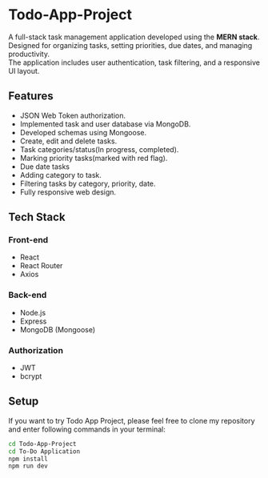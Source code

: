 # Todo-App-Project
A full-stack task management application developed using the **MERN stack**.  
Designed for organizing tasks, setting priorities, due dates, and managing productivity.  
The application includes user authentication, task filtering, and a responsive UI layout.

## Features
* JSON Web Token authorization.
* Implemented task and user database via MongoDB.
* Developed schemas using Mongoose.
* Create, edit and delete tasks.
* Task categories/status(In progress, completed).
* Marking priority tasks(marked with red flag).
* Due date tasks
* Adding category to task.
* Filtering tasks by category, priority, date.
* Fully responsive web design.

## Tech Stack

### Front-end
* React
* React Router
* Axios
 
 ### Back-end
 * Node.js
 * Express
 * MongoDB (Mongoose)

### Authorization
* JWT
* bcrypt

## Setup 
If you want to try Todo App Project, please feel free to clone my repository and enter following commands in your terminal:

```bash
cd Todo-App-Project
cd To-Do Application
npm install
npm run dev